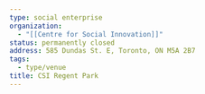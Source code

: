 ```yaml
---
type: social enterprise
organization:
  - "[[Centre for Social Innovation]]"
status: permanently closed
address: 585 Dundas St. E, Toronto, ON M5A 2B7
tags:
  - type/venue
title: CSI Regent Park
---
```

